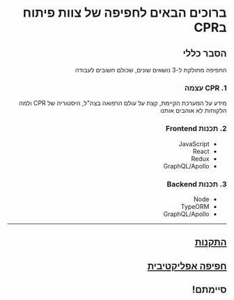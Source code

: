 <div dir="rtl">

# ברוכים הבאים לחפיפה של צוות פיתוח בCPR

## הסבר כללי

החפיפה מחולקת ל-3 נושאים שונים, שכולם חשובים לעבודה

### 1. CPR עצמה
 מידע על המערכת הקיימת, קצת על עולם הרפואה בצה"ל, היסטוריה של CPR ולמה הלקוחות לא אוהבים אותנו 

### 2. **תכנות Frontend**
- JavaScript
- React
- Redux
- GraphQL/Apollo 

### 3. **תכנות Backend**
- Node 
- TypeORM
- GraphQL/Apollo

----------

## [התקנות](./Installations.md)

## [חפיפה אפליקטיבית](./fullstack-mentoing.md)
## סיימתם!
<div>
